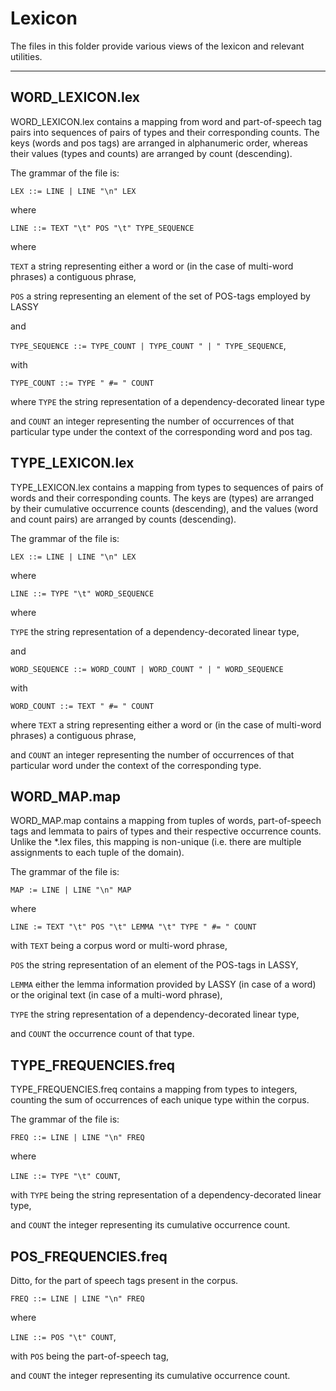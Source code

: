 # Lexicon

The files in this folder provide various views of the lexicon and relevant utilities.

---  

## WORD_LEXICON.lex
WORD_LEXICON.lex contains a mapping from word and part-of-speech tag pairs into sequences of pairs of types and their 
corresponding counts.
The keys (words and pos tags) are arranged in alphanumeric order, whereas their values (types and counts) are arranged 
by count (descending).

The grammar of the file is:

 `LEX ::= LINE | LINE "\n" LEX`
 
 where 
 
 `LINE ::= TEXT "\t" POS "\t" TYPE_SEQUENCE`
 
 where 
 
 `TEXT` a string representing either a word or (in the case of multi-word phrases) a contiguous phrase,
 
 `POS` a string representing an element of the set of POS-tags employed by LASSY
 
 and 
 
 `TYPE_SEQUENCE ::= TYPE_COUNT | TYPE_COUNT " | " TYPE_SEQUENCE`,
 
 with 
 
 `TYPE_COUNT ::= TYPE " #= " COUNT ` 
 
 where `TYPE` the string representation of a dependency-decorated linear type
 
 and `COUNT` an integer representing the number of occurrences of that particular type under the context of the 
 corresponding word and pos tag.
 
 
## TYPE_LEXICON.lex
 TYPE_LEXICON.lex contains a mapping from types to sequences of pairs of words and their corresponding counts. 
 The keys are (types) are arranged by their cumulative occurrence counts (descending), and the values (word and count 
 pairs) are arranged by counts (descending).
 
 The grammar of the file is:

 `LEX ::= LINE | LINE "\n" LEX`
 
 where 
 
 `LINE ::= TYPE "\t" WORD_SEQUENCE`
 
 where 
 
 `TYPE` the string representation of a dependency-decorated linear type,
 
  and 
  
 `WORD_SEQUENCE ::= WORD_COUNT | WORD_COUNT " | " WORD_SEQUENCE`
 
 with 
 
 `WORD_COUNT ::= TEXT " #= " COUNT ` 
 
 where `TEXT` a string representing either a word or (in the case of multi-word phrases) a contiguous phrase,
 
 and `COUNT` an integer representing the number of occurrences of that particular word under the context of the 
 corresponding type.
    
 
## WORD_MAP.map
 WORD_MAP.map contains a mapping from tuples of words, part-of-speech tags and lemmata to pairs of types and 
 their respective occurrence counts. 
 Unlike the *.lex files, this mapping is non-unique (i.e. there are multiple assignments to each tuple of the domain).
 
 The grammar of the file is:
 
 `MAP := LINE | LINE "\n" MAP`
 
 where 
 
 `LINE := TEXT "\t" POS "\t" LEMMA "\t" TYPE " #= " COUNT`
 
 with `TEXT` being a corpus word or multi-word phrase,
 
 `POS` the string representation of an element of the POS-tags in LASSY,
 
 `LEMMA` either the lemma information provided by LASSY (in case of a word) or the original text (in case of a 
 multi-word phrase),
 
 `TYPE` the string representation of a dependency-decorated linear type,
 
 and `COUNT` the occurrence count of that type.
 
 
## TYPE_FREQUENCIES.freq
 TYPE_FREQUENCIES.freq contains a mapping from types to integers, counting the sum of occurrences of each unique type 
 within the corpus.
 
 The grammar of the file is:
 
  `FREQ ::= LINE | LINE "\n" FREQ`
  
  where 
  
  `LINE ::= TYPE "\t" COUNT`,
  
  with `TYPE` being the string representation of a dependency-decorated linear type,
  
  and `COUNT` the integer representing its cumulative occurrence count.
  
  
## POS_FREQUENCIES.freq
 Ditto, for the part of speech tags present in the corpus.
 
 
  `FREQ ::= LINE | LINE "\n" FREQ`
  
  where 
  
  `LINE ::= POS "\t" COUNT`,
  
  with `POS` being the part-of-speech tag,
  
  and `COUNT` the integer representing its cumulative occurrence count.
  